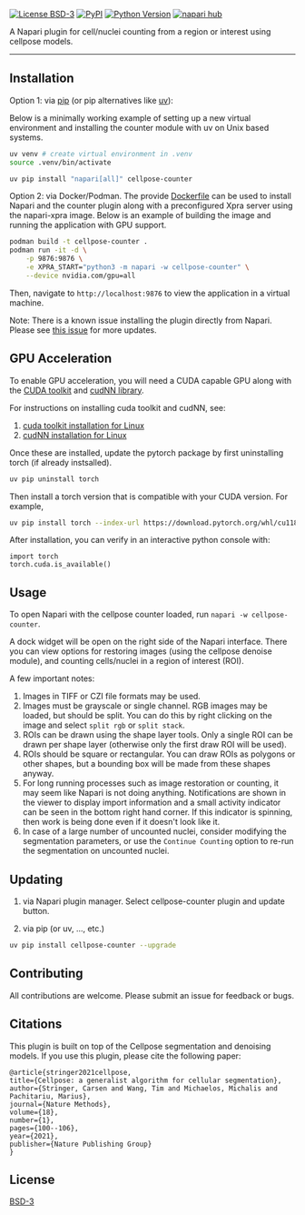 
[![License BSD-3](https://img.shields.io/pypi/l/cellpose-counter.svg?color=green)](https://github.com/szablowskilab/cellpose-counter/raw/main/LICENSE)
[![PyPI](https://img.shields.io/pypi/v/cellpose-counter.svg?color=green)](https://pypi.org/project/cellpose-counter)
[![Python Version](https://img.shields.io/pypi/pyversions/cellpose-counter.svg?color=green)](https://python.org)
[![napari hub](https://img.shields.io/endpoint?url=https://api.napari-hub.org/shields/cellpose-counter)](https://napari-hub.org/plugins/cellpose-counter)

A Napari plugin for cell/nuclei counting from a region or interest using
cellpose models.

----------------------------------

## Installation

Option 1: via [pip](https://pip.pypa.io/en/stable/) (or pip alternatives like
[uv](https://docs.astral.sh/uv/)):

Below is a minimally working example of setting up a new virtual environment and
installing the counter module with uv on Unix based systems.

```bash
uv venv # create virtual environment in .venv
source .venv/bin/activate

uv pip install "napari[all]" cellpose-counter
```

Option 2: via Docker/Podman. The provide [Dockerfile](./Dockerfile) can be used
to install Napari and the counter plugin along with a preconfigured Xpra server
using the napari-xpra image. Below is an example of building the image and
running the application with GPU support.

```bash
podman build -t cellpose-counter .
podman run -it -d \
    -p 9876:9876 \
    -e XPRA_START="python3 -m napari -w cellpose-counter" \
    --device nvidia.com/gpu=all
```

Then, navigate to `http://localhost:9876` to view the application in a virtual
machine.

Note: There is a known issue installing the plugin directly from Napari. Please
see [this issue](https://github.com/szablowskilab/cellpose-counter/issues/12)
for more updates.

## GPU Acceleration

To enable GPU acceleration, you will need a CUDA capable GPU along with the
[CUDA toolkit](https://developer.nvidia.com/cuda-toolkit) and [cudNN library](https://developer.nvidia.com/cudnn).

For instructions on installing cuda toolkit and cudNN, see:

1. [cuda toolkit installation for Linux](https://docs.nvidia.com/cuda/cuda-installation-guide-linux/index.html#fedora)
1. [cudNN installation for Linux](https://docs.nvidia.com/deeplearning/cudnn/latest/installation/linux.html)

Once these are installed, update the pytorch package by first uninstalling torch
(if already instsalled).

```bash
uv pip uninstall torch
```

Then install a torch version that is compatible with your CUDA version. For example,

```bash
uv pip install torch --index-url https://download.pytorch.org/whl/cu118
```

After installation, you can verify in an interactive python console with:

```python3
import torch
torch.cuda.is_available()
```

## Usage

To open Napari with the cellpose counter loaded, run `napari -w cellpose-counter`.

A dock widget will be open on the right side of the Napari interface. There
you can view options for restoring images (using the cellpose denoise module),
and counting cells/nuclei in a region of interest (ROI).

A few important notes:

1. Images in TIFF or CZI file formats may be used.
1. Images must be grayscale or single channel. RGB images may be loaded, but
should be split. You can do this by right clicking on the image and select
`split rgb` or `split stack`.
1. ROIs can be drawn using the shape layer tools. Only a single ROI can be drawn
per shape layer (otherwise only the first draw ROI will be used).
1. ROIs should be square or rectangular. You can draw ROIs as polygons or other
shapes, but a bounding box will be made from these shapes anyway.
1. For long running processes such as image restoration or counting, it may seem
like Napari is not doing anything. Notifications are shown in the viewer to
display import information and a small activity indicator can be seen in the
bottom right hand corner. If this indicator is spinning, then work is being done
even if it doesn't look like it.
1. In case of a large number of uncounted nuclei, consider modifying the
segmentation parameters, or use the `Continue Counting` option to re-run the
segmentation on uncounted nuclei.

## Updating

1. via Napari plugin manager. Select cellpose-counter plugin and update button.

1. via pip (or uv, ..., etc.)

```bash
uv pip install cellpose-counter --upgrade
```

## Contributing

All contributions are welcome. Please submit an issue for feedback or bugs.

## Citations

This plugin is built on top of the Cellpose segmentation and denoising models.
If you use this plugin, please cite the following paper:

```bitex
@article{stringer2021cellpose,
title={Cellpose: a generalist algorithm for cellular segmentation},
author={Stringer, Carsen and Wang, Tim and Michaelos, Michalis and Pachitariu, Marius},
journal={Nature Methods},
volume={18},
number={1},
pages={100--106},
year={2021},
publisher={Nature Publishing Group}
}
```

## License

[BSD-3](./LICENSE)
